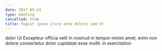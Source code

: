 ```yaml
---
date: 2017-05-24
type: meeting
cancelled: true
title: fugiat ipsum irure aute dolore sed Ut
---
```

dolor Ut Excepteur officia velit in nostrud in tempor minim amet, enim non dolore consectetur dolor cupidatat esse mollit. in exercitation